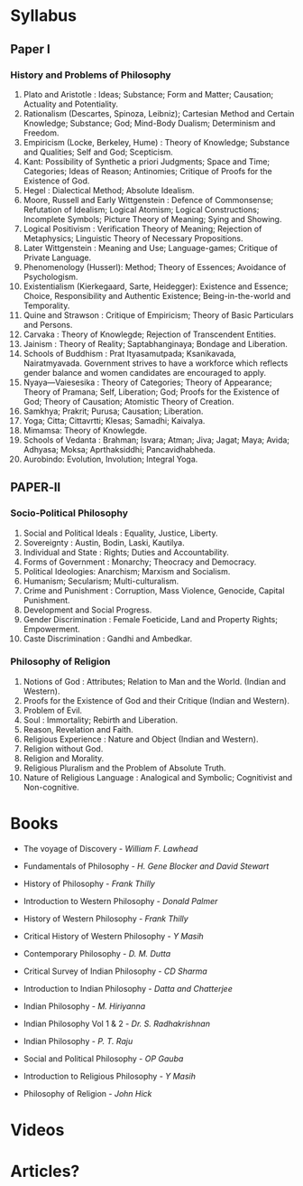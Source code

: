# Syllabus

## Paper I

### History and Problems of Philosophy

1. Plato and Aristotle : Ideas; Substance; Form and Matter; Causation; Actuality and
Potentiality.
2. Rationalism (Descartes, Spinoza, Leibniz); Cartesian Method and Certain Knowledge;
Substance; God; Mind-Body Dualism; Determinism and Freedom.
3. Empiricism (Locke, Berkeley, Hume) : Theory of Knowledge; Substance and Qualities; Self
and God; Scepticism.
4. Kant: Possibility of Synthetic a priori Judgments; Space and Time; Categories; Ideas of
Reason; Antinomies; Critique of Proofs for the Existence of God.
5. Hegel : Dialectical Method; Absolute Idealism.
6. Moore, Russell and Early Wittgenstein : Defence of Commonsense; Refutation of Idealism;
Logical Atomism; Logical Constructions; Incomplete Symbols; Picture Theory of Meaning;
Sying and Showing.
7. Logical Positivism : Verification Theory of Meaning; Rejection of Metaphysics; Linguistic
Theory of Necessary Propositions.
8. Later Wittgenstein : Meaning and Use; Language-games; Critique of Private Language.
9. Phenomenology (Husserl): Method; Theory of Essences; Avoidance of Psychologism.
10. Existentialism (Kierkegaard, Sarte, Heidegger): Existence and Essence; Choice,
Responsibility and Authentic Existence; Being-in-the-world and Temporality.
11. Quine and Strawson : Critique of Empiricism; Theory of Basic Particulars and Persons.
12. Carvaka : Theory of Knowlegde; Rejection of Transcendent Entities.
13. Jainism : Theory of Reality; Saptabhanginaya; Bondage and Liberation.
14. Schools of Buddhism : Prat Ityasamutpada; Ksanikavada, Nairatmyavada.
Government strives to have a workforce which reflects gender balance and women candidates are encouraged to apply.
15. Nyaya—Vaiesesika : Theory of Categories; Theory of Appearance; Theory of Pramana; Self,
Liberation; God; Proofs for the Existence of God; Theory of Causation; Atomistic Theory of
Creation.
16. Samkhya; Prakrit; Purusa; Causation; Liberation.
17. Yoga; Citta; Cittavrtti; Klesas; Samadhi; Kaivalya.
18. Mimamsa: Theory of Knowlegde.
19. Schools of Vedanta : Brahman; Isvara; Atman; Jiva; Jagat; Maya; Avida; Adhyasa; Moksa;
Aprthaksiddhi; Pancavidhabheda.
20. Aurobindo: Evolution, Involution; Integral Yoga.

## PAPER‐II

### Socio‐Political Philosophy

1. Social and Political ldeals : Equality, Justice, Liberty.
2. Sovereignty : Austin, Bodin, Laski, Kautilya.
3. Individual and State : Rights; Duties and Accountability.
4. Forms of Government : Monarchy; Theocracy and Democracy.
5. Political Ideologies: Anarchism; Marxism and Socialism.
6. Humanism; Secularism; Multi-culturalism.
7. Crime and Punishment : Corruption, Mass Violence, Genocide, Capital Punishment.
8. Development and Social Progress.
9. Gender Discrimination : Female Foeticide, Land and Property Rights; Empowerment.
10. Caste Discrimination : Gandhi and Ambedkar.

### Philosophy of Religion
1. Notions of God : Attributes; Relation to Man and the World. (Indian and Western).
2. Proofs for the Existence of God and their Critique (Indian and Western).
3. Problem of Evil.
4. Soul : Immortality; Rebirth and Liberation.
5. Reason, Revelation and Faith.
6. Religious Experience : Nature and Object (Indian and Western).
7. Religion without God.
8. Religion and Morality.
9. Religious Pluralism and the Problem of Absolute Truth.
10. Nature of Religious Language : Analogical and Symbolic; Cognitivist and Non-cognitive.

# Books

* The voyage of Discovery - _William F. Lawhead_
* Fundamentals of Philosophy - _H. Gene Blocker and David Stewart_
* History of Philosophy - _Frank Thilly_
* Introduction to Western Philosophy - _Donald Palmer_
* History of Western Philosophy - _Frank Thilly_
* Critical History of Western Philosophy - _Y Masih_
* Contemporary Philosophy - _D. M. Dutta_

* Critical Survey of Indian Philosophy - _CD Sharma_
* Introduction to Indian Philosophy - _Datta and Chatterjee_
* Indian Philosophy - _M. Hiriyanna_
* Indian Philosophy Vol 1 & 2 - _Dr. S. Radhakrishnan_
* Indian Philosophy - _P. T. Raju_

* Social and Political Philosophy - _OP Gauba_

* Introduction to Religious Philosophy - _Y Masih_
* Philosophy of Religion - _John Hick_

# Videos

# Articles?
